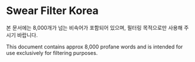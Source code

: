 # Swear Filter Korea

본 문서에는 8,000개가 넘는 비속어가 포함되어 있으며, 필터링 목적으로만 사용해 주시기 바랍니다.

This document contains approx 8,000 profane words and is intended for use exclusively for filtering purposes.
